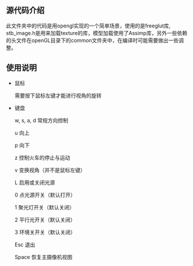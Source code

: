 ## 源代码介绍
  此文件夹中的代码是用opengl实现的一个简单场景，使用的是freeglut库, stb_image.h是用来加载texture的库，模型加载使用了Assimp库，另外一些依赖的头文件在openGL目录下的common文件夹中，在编译时可能需要做出一些调整。
  
## 使用说明
* 鼠标
  
  需要按下鼠标左键才能进行视角的旋转
  
* 键盘
  
  w, s, a, d 常规方向控制
  
  u 向上
  
  p 向下
  
  z 控制火车的停止与运动
  
  v 变换视角（并不是鼠标左键）
  
  L 启用或关闭光源
  
  0 点光源开关（默认打开）
  
  1 聚光灯开关（默认关闭）
  
  2 平行光开关（默认关闭）
  
  3 环境关开关（默认关闭）
  
  Esc 退出
  
  Space 恢复主摄像机视图
